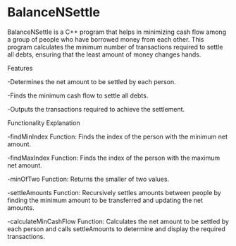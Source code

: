 # BalanceNSettle
BalanceNSettle is a C++ program that helps in minimizing cash flow among a group of people who have borrowed money from each other. This program calculates the minimum number of transactions required to settle all debts, ensuring that the least amount of money changes hands.

Features

-Determines the net amount to be settled by each person.

-Finds the minimum cash flow to settle all debts.

-Outputs the transactions required to achieve the settlement.

Functionality Explanation

-findMinIndex Function: Finds the index of the person with the minimum net amount.

-findMaxIndex Function: Finds the index of the person with the maximum net amount.

-minOfTwo Function: Returns the smaller of two values.

-settleAmounts Function: Recursively settles amounts between people by finding the minimum amount to be transferred and updating the net amounts.

-calculateMinCashFlow Function: Calculates the net amount to be settled by each person and calls settleAmounts to determine and display the required transactions.

